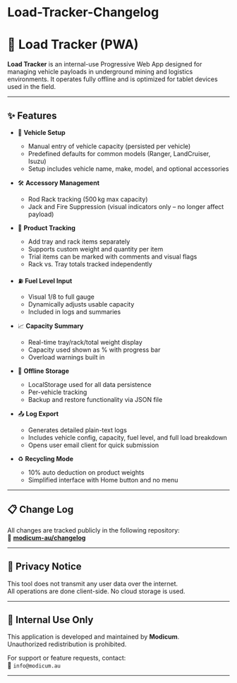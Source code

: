 # Load-Tracker-Changelog

# 🚚 Load Tracker (PWA)

**Load Tracker** is an internal-use Progressive Web App designed for managing vehicle payloads in underground mining and logistics environments. It operates fully offline and is optimized for tablet devices used in the field.

---

## ✨ Features

- 🔧 **Vehicle Setup**
  - Manual entry of vehicle capacity (persisted per vehicle)
  - Predefined defaults for common models (Ranger, LandCruiser, Isuzu)
  - Setup includes vehicle name, make, model, and optional accessories

- 🛠️ **Accessory Management**
  - Rod Rack tracking (500 kg max capacity)
  - Jack and Fire Suppression (visual indicators only – no longer affect payload)

- 🛒 **Product Tracking**
  - Add tray and rack items separately
  - Supports custom weight and quantity per item
  - Trial items can be marked with comments and visual flags
  - Rack vs. Tray totals tracked independently

- ⛽ **Fuel Level Input**
  - Visual 1/8 to full gauge
  - Dynamically adjusts usable capacity
  - Included in logs and summaries

- 📈 **Capacity Summary**
  - Real-time tray/rack/total weight display
  - Capacity used shown as % with progress bar
  - Overload warnings built in

- 💾 **Offline Storage**
  - LocalStorage used for all data persistence
  - Per-vehicle tracking
  - Backup and restore functionality via JSON file

- 📤 **Log Export**
  - Generates detailed plain-text logs
  - Includes vehicle config, capacity, fuel level, and full load breakdown
  - Opens user email client for quick submission

- ♻️ **Recycling Mode**
  - 10% auto deduction on product weights
  - Simplified interface with Home button and no menu

---

## 📋 Change Log

All changes are tracked publicly in the following repository:  
📄 **[modicum-au/changelog](https://github.com/modicum-au/changelog)**

---

## 🔐 Privacy Notice

This tool does not transmit any user data over the internet.  
All operations are done client-side. No cloud storage is used.

---

## 🧠 Internal Use Only

This application is developed and maintained by **Modicum**.  
Unauthorized redistribution is prohibited.

For support or feature requests, contact:  
📧 `info@modicum.au`

---